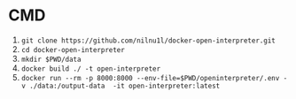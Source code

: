 # CMD
1. `git clone https://github.com/nilnu1l/docker-open-interpreter.git`
2. `cd docker-open-interpreter`
3. `mkdir $PWD/data`
4. `docker build ./ -t open-interpreter`
5. `docker run --rm -p 8000:8000 --env-file=$PWD/openinterpreter/.env -v ./data:/output-data  -it open-interpreter:latest`
